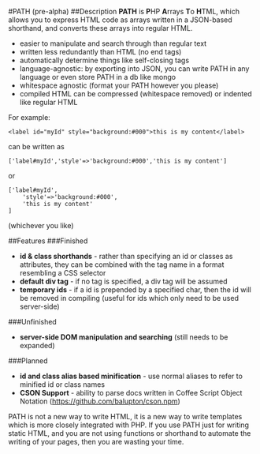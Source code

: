 #PATH (pre-alpha)
##Description
**PATH** is **P**HP **A**rrays **T**o **H**TML, which allows you to express HTML code as arrays written in a JSON-based shorthand, and converts these arrays into regular HTML.

 - easier to manipulate and search through than regular text
 - written less redundantly than HTML (no end tags)
 - automatically determine things like self-closing tags
 - language-agnostic: by exporting into JSON, you can write PATH in any language or even store PATH in a db like mongo
 - whitespace agnostic (format your PATH however you please)
 - compiled HTML can be compressed (whitespace removed) or indented like regular HTML

For example:

	<label id="myId" style="background:#000">this is my content</label>
can be written as

	['label#myId','style'=>'background:#000','this is my content']
or

	['label#myId',
		'style'=>'background:#000',
		'this is my content'
	]
(whichever you like)

##Features
###Finished
 - **id & class shorthands** - rather than specifying an id or classes as attributes, they can be combined with the tag name in a format resembling a CSS selector
 - **default div tag** - if no tag is specified, a div tag will be assumed
 - **temporary ids** - if a id is prepended by a specified char, then the id will be removed in compiling (useful for ids which only need to be used server-side)

###Unfinished
 - **server-side DOM manipulation and searching** (still needs to be expanded)

###Planned
 - **id and class alias based minification** - use normal aliases to refer to minified id or class names
 - **CSON Support** - ability to parse docs written in Coffee Script Object Notation (https://github.com/balupton/cson.npm)
	



PATH is not a new way to write HTML, it is a new way to write templates which is more closely integrated with PHP. If you use PATH just for writing static HTML, and you are not using functions or shorthand to automate the writing of your pages, then you are wasting your time. 